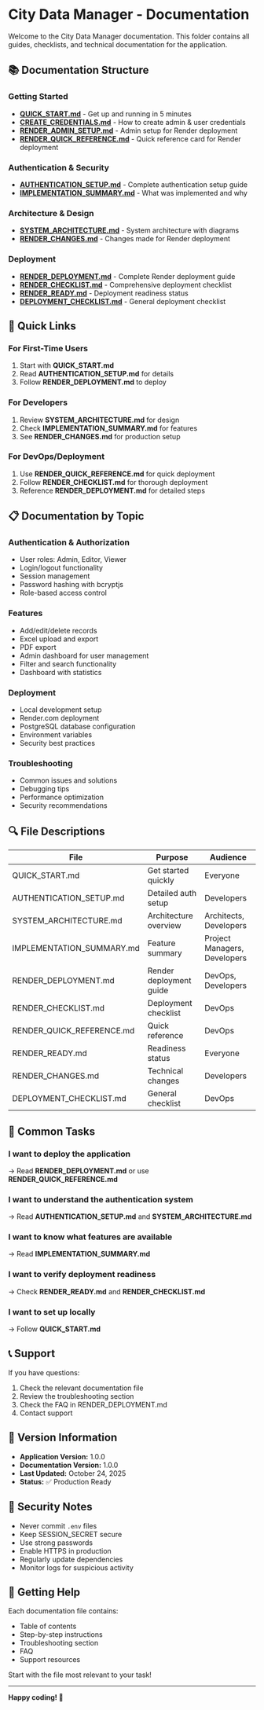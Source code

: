 # City Data Manager - Documentation

Welcome to the City Data Manager documentation. This folder contains all guides, checklists, and technical documentation for the application.

## 📚 Documentation Structure

### Getting Started
- **[QUICK_START.md](./QUICK_START.md)** - Get up and running in 5 minutes
- **[CREATE_CREDENTIALS.md](./CREATE_CREDENTIALS.md)** - How to create admin & user credentials
- **[RENDER_ADMIN_SETUP.md](./RENDER_ADMIN_SETUP.md)** - Admin setup for Render deployment
- **[RENDER_QUICK_REFERENCE.md](./RENDER_QUICK_REFERENCE.md)** - Quick reference card for Render deployment

### Authentication & Security
- **[AUTHENTICATION_SETUP.md](./AUTHENTICATION_SETUP.md)** - Complete authentication setup guide
- **[IMPLEMENTATION_SUMMARY.md](./IMPLEMENTATION_SUMMARY.md)** - What was implemented and why

### Architecture & Design
- **[SYSTEM_ARCHITECTURE.md](./SYSTEM_ARCHITECTURE.md)** - System architecture with diagrams
- **[RENDER_CHANGES.md](./RENDER_CHANGES.md)** - Changes made for Render deployment

### Deployment
- **[RENDER_DEPLOYMENT.md](./RENDER_DEPLOYMENT.md)** - Complete Render deployment guide
- **[RENDER_CHECKLIST.md](./RENDER_CHECKLIST.md)** - Comprehensive deployment checklist
- **[RENDER_READY.md](./RENDER_READY.md)** - Deployment readiness status
- **[DEPLOYMENT_CHECKLIST.md](./DEPLOYMENT_CHECKLIST.md)** - General deployment checklist

## 🚀 Quick Links

### For First-Time Users
1. Start with **QUICK_START.md**
2. Read **AUTHENTICATION_SETUP.md** for details
3. Follow **RENDER_DEPLOYMENT.md** to deploy

### For Developers
1. Review **SYSTEM_ARCHITECTURE.md** for design
2. Check **IMPLEMENTATION_SUMMARY.md** for features
3. See **RENDER_CHANGES.md** for production setup

### For DevOps/Deployment
1. Use **RENDER_QUICK_REFERENCE.md** for quick deployment
2. Follow **RENDER_CHECKLIST.md** for thorough deployment
3. Reference **RENDER_DEPLOYMENT.md** for detailed steps

## 📋 Documentation by Topic

### Authentication & Authorization
- User roles: Admin, Editor, Viewer
- Login/logout functionality
- Session management
- Password hashing with bcryptjs
- Role-based access control

### Features
- Add/edit/delete records
- Excel upload and export
- PDF export
- Admin dashboard for user management
- Filter and search functionality
- Dashboard with statistics

### Deployment
- Local development setup
- Render.com deployment
- PostgreSQL database configuration
- Environment variables
- Security best practices

### Troubleshooting
- Common issues and solutions
- Debugging tips
- Performance optimization
- Security recommendations

## 🔍 File Descriptions

| File | Purpose | Audience |
|------|---------|----------|
| QUICK_START.md | Get started quickly | Everyone |
| AUTHENTICATION_SETUP.md | Detailed auth setup | Developers |
| SYSTEM_ARCHITECTURE.md | Architecture overview | Architects, Developers |
| IMPLEMENTATION_SUMMARY.md | Feature summary | Project Managers, Developers |
| RENDER_DEPLOYMENT.md | Render deployment guide | DevOps, Developers |
| RENDER_CHECKLIST.md | Deployment checklist | DevOps |
| RENDER_QUICK_REFERENCE.md | Quick reference | DevOps |
| RENDER_READY.md | Readiness status | Everyone |
| RENDER_CHANGES.md | Technical changes | Developers |
| DEPLOYMENT_CHECKLIST.md | General checklist | DevOps |

## 🎯 Common Tasks

### I want to deploy the application
→ Read **RENDER_DEPLOYMENT.md** or use **RENDER_QUICK_REFERENCE.md**

### I want to understand the authentication system
→ Read **AUTHENTICATION_SETUP.md** and **SYSTEM_ARCHITECTURE.md**

### I want to know what features are available
→ Read **IMPLEMENTATION_SUMMARY.md**

### I want to verify deployment readiness
→ Check **RENDER_READY.md** and **RENDER_CHECKLIST.md**

### I want to set up locally
→ Follow **QUICK_START.md**

## 📞 Support

If you have questions:
1. Check the relevant documentation file
2. Review the troubleshooting section
3. Check the FAQ in RENDER_DEPLOYMENT.md
4. Contact support

## 📝 Version Information

- **Application Version:** 1.0.0
- **Documentation Version:** 1.0.0
- **Last Updated:** October 24, 2025
- **Status:** ✅ Production Ready

## 🔐 Security Notes

- Never commit `.env` files
- Keep SESSION_SECRET secure
- Use strong passwords
- Enable HTTPS in production
- Regularly update dependencies
- Monitor logs for suspicious activity

## 🚀 Getting Help

Each documentation file contains:
- Table of contents
- Step-by-step instructions
- Troubleshooting section
- FAQ
- Support resources

Start with the file most relevant to your task!

---

**Happy coding! 🎉**
